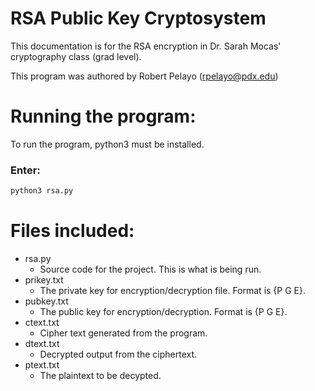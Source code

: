 # RSA Public Key Cryptosystem
This documentation is for the RSA encryption in Dr. Sarah Mocas' cryptography class (grad level). 

This program was authored by Robert Pelayo (rpelayo@pdx.edu)

# Running the program:
To run the program, python3 must be installed.
### Enter:
```bash
python3 rsa.py
```


# Files included:
- rsa.py
    - Source code for the project. This is what is being run.
- prikey.txt
    - The private key for encryption/decryption file. Format is {P G E}.
- pubkey.txt
    - The public key for encryption/decryption. Format is {P G E}.
- ctext.txt
    - Cipher text generated from the program.
- dtext.txt
    - Decrypted output from the ciphertext.
- ptext.txt
    - The plaintext to be decypted.